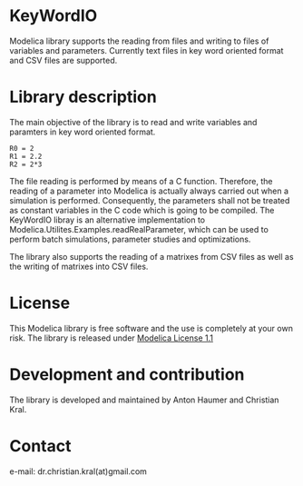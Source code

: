 # KeyWordIO

Modelica library supports the reading from files and writing to files of variables and parameters. Currently text files in key word oriented format and CSV files are supported.

# Library description

The main objective of the library is to read and write variables and paramters in key word oriented format.

```
R0 = 2
R1 = 2.2
R2 = 2*3 
```

The file reading is performed by means of a C function. Therefore, the reading of a parameter into Modelica is actually always carried out when a simulation is performed. Consequently, the parameters shall not be treated as constant variables in the C code which is going to be compiled. The KeyWordIO libray is an alternative implementation to Modelica.Utilites.Examples.readRealParameter, which can be used to perform batch simulations, parameter studies and optimizations. 

The library also supports the reading of a matrixes from CSV files as well as the writing of matrixes into CSV files.  
  
# License

This Modelica library is free software and the use is completely at your own
risk. The library is released under [Modelica License 1.1](https://www.modelica.org/licenses/ModelicaLicense1.1)

# Development and contribution

The library is developed and maintained by Anton Haumer and Christian Kral.

# Contact

e-mail: dr.christian.kral(at)gmail.com   
